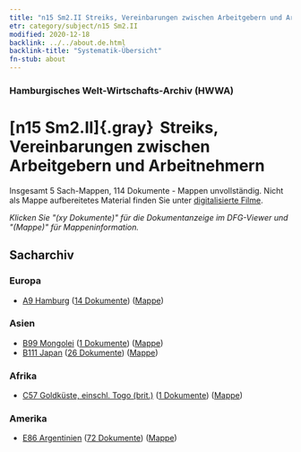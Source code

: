 ```yaml
---
title: "n15 Sm2.II Streiks, Vereinbarungen zwischen Arbeitgebern und Arbeitnehmern"
etr: category/subject/n15 Sm2.II
modified: 2020-12-18
backlink: ../../about.de.html
backlink-title: "Systematik-Übersicht"
fn-stub: about
---
```


### Hamburgisches Welt-Wirtschafts-Archiv (HWWA)
# [n15 Sm2.II]{.gray}&#8201; Streiks, Vereinbarungen zwischen Arbeitgebern und Arbeitnehmern&#160; 




Insgesamt 5 Sach-Mappen, 114 Dokumente - Mappen unvollständig.
Nicht als Mappe aufbereitetes Material finden Sie unter [digitalisierte Filme](/film/h1_sh).

_Klicken Sie "(xy Dokumente)" für die Dokumentanzeige im DFG-Viewer und "(Mappe)" für Mappeninformation._

## Sacharchiv




### Europa

- [A9 Hamburg](../../../geo/about.de.html#A9) (<a href="https://dfg-viewer.de/show/?tx_dlf[id]=https://pm20.zbw.eu/mets/sh/1409xx/140905/1451xx/145160/public.mets.de.xml" target="_blank">14 Dokumente</a>) ([Mappe](http://purl.org/pressemappe20/folder/sh/140905,145160))

### Asien

- [B99 Mongolei](../../../geo/about.de.html#B99) (<a href="https://dfg-viewer.de/show/?tx_dlf[id]=https://pm20.zbw.eu/mets/sh/1412xx/141261/1451xx/145160/public.mets.de.xml" target="_blank">1 Dokumente</a>) ([Mappe](http://purl.org/pressemappe20/folder/sh/141261,145160))
- [B111 Japan](../../../geo/about.de.html#B111) (<a href="https://dfg-viewer.de/show/?tx_dlf[id]=https://pm20.zbw.eu/mets/sh/1412xx/141272/1451xx/145160/public.mets.de.xml" target="_blank">26 Dokumente</a>) ([Mappe](http://purl.org/pressemappe20/folder/sh/141272,145160))

### Afrika

- [C57 Goldküste, einschl. Togo (brit.)](../../../geo/about.de.html#C57) (<a href="https://dfg-viewer.de/show/?tx_dlf[id]=https://pm20.zbw.eu/mets/sh/1414xx/141406/1451xx/145160/public.mets.de.xml" target="_blank">1 Dokumente</a>) ([Mappe](http://purl.org/pressemappe20/folder/sh/141406,145160))

### Amerika

- [E86 Argentinien](../../../geo/about.de.html#E86) (<a href="https://dfg-viewer.de/show/?tx_dlf[id]=https://pm20.zbw.eu/mets/sh/1416xx/141692/1451xx/145160/public.mets.de.xml" target="_blank">72 Dokumente</a>) ([Mappe](http://purl.org/pressemappe20/folder/sh/141692,145160))


